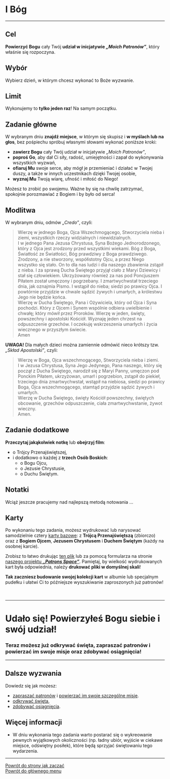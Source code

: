 # <span class="status status-list"><span class="status status-god">I</span> Bóg</span>
---
## Cel
**Powierzyć Bogu** cały Twój **udział w inicjatywie _„Moich Patronów”_**, który właśnie się rozpoczyna.
## Wybór
Wybierz <span class="selected-day-info">dzień</span>, w którym chcesz wykonać to Boże wyzwanie.
## Limit
Wykonujemy to **tylko jeden raz**! Na samym początku.
## Zadanie główne
W <span class="selected-day-info">wybranym dniu</span> **znajdź miejsce**, w którym się skupisz i **w myślach lub na głos**, bez pośpiechu spróbuj własnymi słowami wykonać poniższe kroki:
- **zawierz Bogu** cały Twój udział w inicjatywie _„Moich Patronów”_,
- **poproś Go**, aby dał Ci siły, radość, umiejętności i zapał do wykonywania wszystkich wyzwań,
- **ofiaruj Mu** swoje serce, aby mógł je przemieniać i działać w Twojej duszy, a także w innych uczestnikach dzięki Twojej osobie,
- **wyznaj Mu** Twoją wiarę, ufność i miłość do Niego!

Możesz to zrobić po swojemu. Ważne by się na chwilę zatrzymać, spokojnie porozmawiać z Bogiem i by było od serca!

## Modlitwa
W <span class="selected-day-info">wybranym dniu</span>, odmów _„Credo”_, czyli:
> Wierzę w jednego Boga, Ojca Wszechmogącego, Stworzyciela nieba i ziemi, wszystkich rzeczy widzialnych i niewidzialnych.  
> I w jednego Pana Jezusa Chrystusa, Syna Bożego Jednorodzonego, który z Ojca jest zrodzony przed wszystkimi wiekami. Bóg z Boga, Światłość ze Światłości, Bóg prawdziwy z Boga prawdziwego. Zrodzony, a nie stworzony, współistotny Ojcu, a przez Niego wszystko się stało. On to dla nas ludzi i dla naszego zbawienia zstąpił z nieba. I za sprawą Ducha Świętego przyjął ciało z Maryi Dziewicy i stał się człowiekiem. Ukrzyżowany również za nas pod Poncjuszem Piłatem został umęczony i pogrzebany. I zmartwychwstał trzeciego dnia, jak oznajmia Pismo. I wstąpił do nieba; siedzi po prawicy Ojca. I powtórnie przyjdzie w chwale sądzić żywych i umarłych, a królestwu Jego nie będzie końca.  
> Wierzę w Ducha Świętego, Pana i Ożywiciela, który od Ojca i Syna pochodzi. Który z Ojcem i Synem wspólnie odbiera uwielbienie i chwałę; który mówił przez Proroków. Wierzę w jeden, święty, powszechny i apostolski Kościół. Wyznaję jeden chrzest na odpuszczenie grzechów. I oczekuję wskrzeszenia umarłych i życia wiecznego w przyszłym świecie.  
> Amen

**UWAGA!** Dla małych dzieci można zamiennie odmówić nieco krótszy tzw. _„Skład Apostolski”_, czyli:
> Wierzę w Boga, Ojca wszechmogącego, Stworzyciela nieba i ziemi.  
> I w Jezusa Chrystusa, Syna Jego Jedynego, Pana naszego, który się począł z Ducha Świętego, narodził się z Maryi Panny, umęczon pod Ponckim Piłatem, ukrzyżowan, umarł i pogrzebion, zstąpił do piekieł, trzeciego dnia zmartwychwstał, wstąpił na niebiosa, siedzi po prawicy Boga, Ojca wszechmogącego, stamtąd przyjdzie sądzić żywych i umarłych.  
> Wierzę w Ducha Świętego, święty Kościół powszechny, świętych obcowanie, grzechów odpuszczenie, ciała zmartwychwstanie, żywot wieczny.  
> Amen.
## Zadanie dodatkowe
**Przeczytaj jakąkolwiek notkę** lub **obejrzyj film**:
- o Trójcy Przenajświętszej,
- i dodatkowo o każdej z **trzech Osób Boskich**:
  - o Bogu Ojcu,
  - o Jezusie Chrystusie,
  - o Duchu Świętym.
## Notatki
Wciąż jeszcze pracujemy nad najlepszą metodą notowania ...

## Karty
Po wykonaniu tego zadania, możesz wydrukować lub narysować samodzielnie cztery [karty bazowe](karty_kolekcjonerskie_ex.md#karty-kolekcjonerskie-karty-bazowe): z **Trójcą Przenajświętszą** (zbiorczo) oraz z **Bogiem Ojcem**, **Jezusem Chrystusem** i **Duchem Świętym** (każdy na osobnej karcie).

Zrobisz to łatwo drukując [ten plik](/pl/pdf/karty_bazowe.pdf) lub za pomocą formularza na stronie [naszego projektu **_„Patrons Space”_**](https://pl.patrons.space/cards). Pamiętaj, by wielkość wydrukowanych kart była odpowiednia, należy **drukować pliki w domyślnej skali**!

**Tak zaczniesz budowanie swojej kolekcji kart** w albumie lub specjalnym pudełku i ułatwi Ci to późniejsze wyszukiwanie zaproszonych już patronów!
<br />
<br />
<br />

---
# Udało się! Powierzyłeś **Bogu** siebie i swój udział!
### Teraz możesz już odkrywać święta, zapraszać patronów i powierzać im swoje misje oraz zdobywać osiągnięcia!
---

## Dalsze wyzwania
Dowiedz się jak możesz:
- [zapraszać patronów](jak_zapraszac_patronow_ex.md) i [powierzać im swoje szczególne misje](jak_powierzac_patronom_swoje_szczegolne_misje_ex.md).
- [odkrywać święta](jak_odkrywac_swieta_ex.md),
- [zdobywać osiągnięcia](jak_zdobywac_osiagniecia_ex.md).

## <span id="bog-wiecej-informacji">Więcej informacji</span>
- W dniu wykonania tego zadania warto postarać się o wykreowanie pewnych wyjątkowych okoliczności (np. ładny ubiór, wyjście w ciekawe miejsce, odświętny posiłek), które będą sprzyjać świętowaniu tego wydarzenia.

---
[Powrót do strony jak zacząć](jak_zaczac_ex.md#jak-zaczac-bog)  
[Powrót do głównego menu](index.md)
